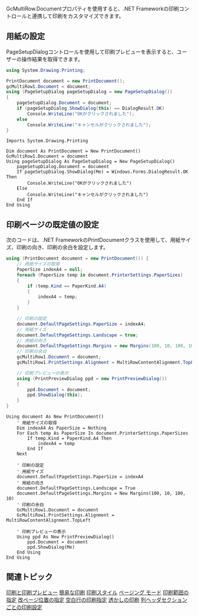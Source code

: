 GcMultiRow.Documentプロパティを使用すると、.NET Frameworkの印刷コントロールと連携して印刷をカスタマイズできます。

## 用紙の設定

PageSetupDialogコントロールを使用して印刷プレビューを表示すると、ユーザーの操作結果を取得できます。
```csharp
using System.Drawing.Printing;

PrintDocument document = new PrintDocument();
gcMultiRow1.Document = document;
using (PageSetupDialog pageSetupDialog = new PageSetupDialog())
{
    pageSetupDialog.Document = document;
    if (pageSetupDialog.ShowDialog(this) == DialogResult.OK)
        Console.WriteLine("OKがクリックされました");
    else
        Console.WriteLine("キャンセルがクリックされました");
}
```

```vbnet
Imports System.Drawing.Printing

Dim document As PrintDocument = New PrintDocument()
GcMultiRow1.Document = document
Using pageSetupDialog As PageSetupDialog = New PageSetupDialog()
    pageSetupDialog.Document = document
    If pageSetupDialog.ShowDialog(Me) = Windows.Forms.DialogResult.OK Then
        Console.WriteLine("OKがクリックされました")
    Else
        Console.WriteLine("キャンセルがクリックされました")
    End If
End Using
```

## 印刷ページの既定値の設定

次のコードは、.NET FrameworkのPrintDocumentクラスを使用して、用紙サイズ、印刷の向き、印刷の余白を設定します。
```csharp
using (PrintDocument document = new PrintDocument()) {
    // 用紙サイズの取得
    PaperSize indexA4 = null;
    foreach (PaperSize temp in document.PrinterSettings.PaperSizes)
    {
        if (temp.Kind == PaperKind.A4)
        {
            indexA4 = temp;
        }
    }

    // 印刷の設定
    document.DefaultPageSettings.PaperSize = indexA4;
    // 用紙サイズ
    document.DefaultPageSettings.Landscape = true;
    // 用紙の向き
    document.DefaultPageSettings.Margins = new Margins(100, 10, 100, 10);
    // 印刷の余白
    gcMultiRow1.Document = document;
    gcMultiRow1.PrintSettings.Alignment = MultiRowContentAlignment.TopLeft;

    // 印刷プレビューの表示
    using (PrintPreviewDialog ppd = new PrintPreviewDialog())
    {
        ppd.Document = document;
        ppd.ShowDialog(this);
    }
}
```

```vbnet
Using document As New PrintDocument()
    ' 用紙サイズの取得
    Dim indexA4 As PaperSize = Nothing
    For Each temp As PaperSize In document.PrinterSettings.PaperSizes
        If temp.Kind = PaperKind.A4 Then
            indexA4 = temp
        End If
    Next

    ' 印刷の設定
    ' 用紙サイズ
    document.DefaultPageSettings.PaperSize = indexA4
    ' 用紙の向き
    document.DefaultPageSettings.Landscape = True
    document.DefaultPageSettings.Margins = New Margins(100, 10, 100, 10)
    ' 印刷の余白
    GcMultiRow1.Document = document
    GcMultiRow1.PrintSettings.Alignment = MultiRowContentAlignment.TopLeft

    ' 印刷プレビューの表示
    Using ppd As New PrintPreviewDialog()
        ppd.Document = document
        ppd.ShowDialog(Me)
    End Using
End Using
```

## 関連トピック

[印刷と印刷プレビュー](gcdocsite__documentlink?toc-item-id=5b3a3722-2e41-4abb-b461-77030eab0b12)
[簡易な印刷](gcdocsite__documentlink?toc-item-id=3951a446-7fd8-464c-9e71-a36f3e83307f)
[印刷スタイル](gcdocsite__documentlink?toc-item-id=aa24eab5-0dba-4555-aab5-5cb3bb11a11e)
[ページング モード](gcdocsite__documentlink?toc-item-id=8d04ca3a-1cf5-42a2-a3f7-faa8d97cda95)
[印刷範囲の指定](gcdocsite__documentlink?toc-item-id=578fac0a-450b-484d-809b-3d44fcfc82c6)
[改ページ位置の指定](gcdocsite__documentlink?toc-item-id=c78279bb-782e-4308-ba68-528c1a91efdf)
[空白行の印刷指定](gcdocsite__documentlink?toc-item-id=34938ed2-ecdf-48a4-a270-f790bcf91fc4)
[透かしの印刷](gcdocsite__documentlink?toc-item-id=a5afb1e3-9cd7-4e58-8fd3-e1d222116610)
[列ヘッダセクションごとの印刷設定](gcdocsite__documentlink?toc-item-id=9861ae8a-85df-4af0-9bb2-c896038b70af)